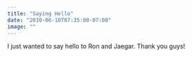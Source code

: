 ```yaml
---
title: "Saying Hello"
date: "2010-06-18T07:35:00-07:00"
image: ""
---
```


I just wanted to say hello to Ron and Jaegar. Thank you guys!